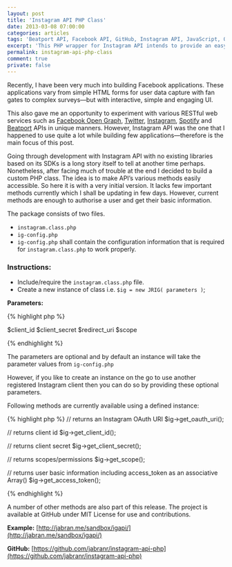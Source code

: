 ```yaml
---
layout: post
title: 'Instagram API PHP Class'
date: 2013-03-08 07:00:00
categories: articles
tags: 'Beatport API, Facebook API, GitHub, Instagram API, JavaScript, Open Graph, PHP, Spotify API, Twitter API'
excerpt: 'This PHP wrapper for Instagram API intends to provide an easy access to majority of methods in Instagram API as well as to OAuth authentication and authorization.'
permalink: instagram-api-php-class
comment: true
private: false
---
```



Recently, I have been very much into building Facebook applications. These applications vary from simple HTML forms for user data capture with fan gates to complex surveys—but with interactive, simple and engaging UI.

This also gave me an opportunity to experiment with various RESTful web services such as [Facebook Open Graph][facebook-graph], [Twitter][twitter], [Instagram][instagram], [Spotify][spotify] and [Beatport][beatport] APIs in unique manners. However, Instagram API was the one that I happened to use quite a lot while building few applications—therefore is the main focus of this post.

Going through development with Instagram API with no existing libraries based on its SDKs is a long story itself to tell at another time perhaps. Nonetheless, after facing much of trouble at the end I decided to build a custom PHP class. The idea is to make API’s various methods easily accessible. So here it is with a very initial version. It lacks few important methods currently which I shall be updating in few days. However, current methods are enough to authorise a user and get their basic information.

The package consists of two files.

* `instagram.class.php`
* `ig-config.php`
* `ig-config.php` shall contain the configuration information that is required for `instagram.class.php` to work properly.

### Instructions:

* Include/require the `instagram.class.php` file.
* Create a new instance of class i.e. `$ig = new JRIG( parameters )`;

**Parameters:**


{% highlight php %}

$client_id
$client_secret
$redirect_uri
$scope

{% endhighlight %}

The parameters are optional and by default an instance will take the parameter values from `ig-config.php`

However, if you like to create an instance on the go to use another registered Instagram client then you can do so by providing these optional parameters.

Following methods are currently available using a defined instance:

{% highlight php %}
// returns an Instagram OAuth URI
$ig->get_oauth_uri();

// returns client id
$ig->get_client_id();

// returns client secret
$ig->get_client_secret();

// returns scopes/permissions
$ig->get_scope();

// returns user basic information including access_token as an associative Array()
$ig->get_access_token();

{% endhighlight %}

A number of other methods are also part of this release. The project is available at GitHub under MIT License for use and contributions.

**Example:** [http://jabran.me/sandbox/igapi/](http://jabran.me/sandbox/igapi/)

**GitHub:** [https://github.com/jabranr/instagram-api-php](https://github.com/jabranr/instagram-api-php)


[facebook-graph]: https://developers.facebook.com/docs/concepts/opengraph/
[twitter]: https://dev.twitter.com/docs/api
[instagram]: http://instagram.com/developer/
[spotify]: https://developer.spotify.com/technologies/web-api/
[beatport]: http://api.beatport.com/